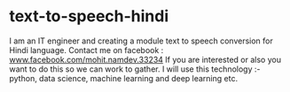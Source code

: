 # text-to-speech-hindi
I am an IT engineer and creating a module text to speech conversion for Hindi language.
Contact me on facebook : www.facebook.com/mohit.namdev.33234
If you are interested or also you want to do this so we can work to gather. 
I will use this technology :- python, data science,  machine learning and deep learning etc.
